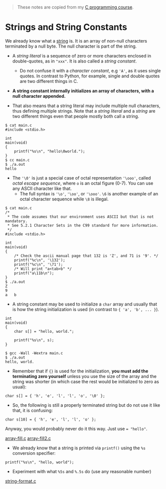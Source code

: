 > These notes are copied from my [C programming course](https://github.com/devnull-cz/c-prog-lang/blob/notes/2025/06.md).

# Strings and String Constants

We already know what a
[string](https://github.com/devnull-cz/c-prog-lang/blob/master/modules/string.md)
is.  It is an array of non-null characters terminated by a null byte.  The null
character is part of the string.

- A *string literal* is a sequence of zero or more characters enclosed in double-quotes, as in `"xxx"`.  It is also called a *string constant*.
	- Do not confuse it with a *character constant*, e.g `'A'`, as it uses single quotes.  In contrast to Python, for example, single and double quotes are two different things in C.

- **A string constant internally initializes an array of characters, with a null character appended.**

- That also means that a string literal may include multiple null characters, thus defining multiple strings.  Note that a *string literal* and a *string* are two different things even that people mostly both call a string.

```
$ cat main.c
#include <stdio.h>

int
main(void)
{
	printf("%s\n", "hello\0world.");
}
$ cc main.c
$ ./a.out
hello
```

- The `'\0'` is just a special case of octal representation `'\ooo'`, called *octal escape sequence*, where `o` is an octal figure (0-7).  You can use any ASCII character like that.
	- The full syntax is `'\o'`, `'\oo'`, or `'\ooo'`.  `\6` is another example of an octal character sequence while `\8` is illegal.

```
$ cat main.c
/*
 * The code assumes that our environment uses ASCII but that is not mandatory.
 * See 5.2.1 Character Sets in the C99 standard for more information.
 */
#include <stdio.h>

int
main(void)
{
	/* Check the ascii manual page that 132 is 'Z', and 71 is '9'. */
	printf("%c\n", '\132');
	printf("%c\n", '\71');
	/* Will print "a<tab>b" */
	printf("a\11b\n");
}
$ ./a.out
Z
9
a	b
```

- A string constant may be used to initialize a `char` array and usually that is how the string initialization is used (in contrast to `{ 'a', 'b', ... }`).

```
int
main(void)
{
	char s[] = "hello, world.";

	printf("%s\n", s);
}
```

```
$ gcc -Wall -Wextra main.c
$ ./a.out
hello, world.
```

- Remember that if `{}` is used for the initialization, **you must add the terminating zero yourself** unless you use the size of the array and the string was shorter (in which case the rest would be initialized to zero as usual):

```
char s[] = { 'h', 'e', 'l', 'l', 'o', '\0' };
```

- So, the following is still a properly terminated string but do not use it like that, it is confusing:

```
char s[10] = { 'h', 'e', 'l', 'l', 'o' };
```

Anyway, you would probably never do it this way.  Just use `= "hello"`.

[array-fill.c](https://github.com/devnull-cz/c-prog-lang/blob/master/src/array-fill.c)
[array-fill2.c](https://github.com/devnull-cz/c-prog-lang/blob/master/src/array-fill2.c)

- We already know that a string is printed via `printf()` using the `%s` conversion specifier:

```
printf("%s\n", "hello, world");
```

- Experiment with what `%5s` and `%.5s` do (use any reasonable number)

[string-format.c](https://github.com/devnull-cz/c-prog-lang/blob/master/src/string-format.c)
